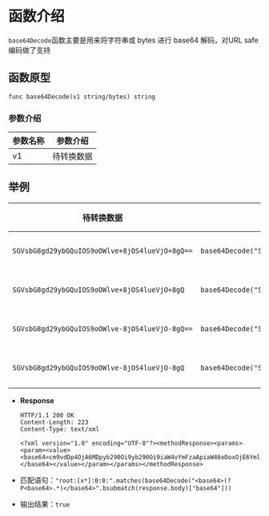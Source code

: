 # 函数介绍

`base64Decode`函数主要是用来将字符串或 bytes 进行 base64 解码，对URL safe 编码做了支持

## 函数原型

`func base64Decode(v1 string/bytes) string`

### 参数介绍

| 参数名称 | 参数介绍  |
|------|-------|
| v1   | 待转换数据 |

## 举例

| 待转换数据                                          | 转换语句                                                           | 输出结果                  |
|------------------------------------------------|----------------------------------------------------------------|-----------------------|
| `SGVsbG8gd29ybGQuIOS9oOWlve+8jOS4lueVjO+8gQ==` | `base64Decode("SGVsbG8gd29ybGQuIOS9oOWlve+8jOS4lueVjO+8gQ==")` | `Hello world. 你好，世界！` |
| `SGVsbG8gd29ybGQuIOS9oOWlve+8jOS4lueVjO+8gQ`   | `base64Decode("SGVsbG8gd29ybGQuIOS9oOWlve+8jOS4lueVjO+8gQ")`   | `Hello world. 你好，世界！` |
| `SGVsbG8gd29ybGQuIOS9oOWlve-8jOS4lueVjO-8gQ==` | `base64Decode("SGVsbG8gd29ybGQuIOS9oOWlve-8jOS4lueVjO-8gQ==")` | `Hello world. 你好，世界！` |
| `SGVsbG8gd29ybGQuIOS9oOWlve-8jOS4lueVjO-8gQ`   | `base64Decode("SGVsbG8gd29ybGQuIOS9oOWlve-8jOS4lueVjO-8gQ")`   | `Hello world. 你好，世界！` |

- **Response**

  ```HTTP
  HTTP/1.1 200 OK
  Content-Length: 223
  Content-Type: text/xml
  
  <?xml version="1.0" encoding="UTF-8"?><methodResponse><params><param><value><base64>cm9vdDp4OjA6MDpyb290Oi9yb290Oi9iaW4vYmFzaApiaW46eDoxOjE6YmluOi9iaW46L3NiaW4vbm9sb2dpbgo=</base64></value></param></params></methodResponse>

  ```
- 匹配语句：`"root:[x*]:0:0:".matches(base64Decode("<base64>(?P<base64>.*)</base64>".bsubmatch(response.body)["base64"]))`
- 输出结果：`true`
